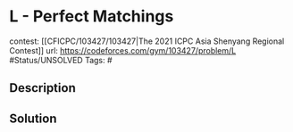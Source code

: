 # L - Perfect Matchings

contest: [[CFICPC/103427/103427|The 2021 ICPC Asia Shenyang Regional Contest]]
url: https://codeforces.com/gym/103427/problem/L
#Status/UNSOLVED
Tags: #

## Description

## Solution

